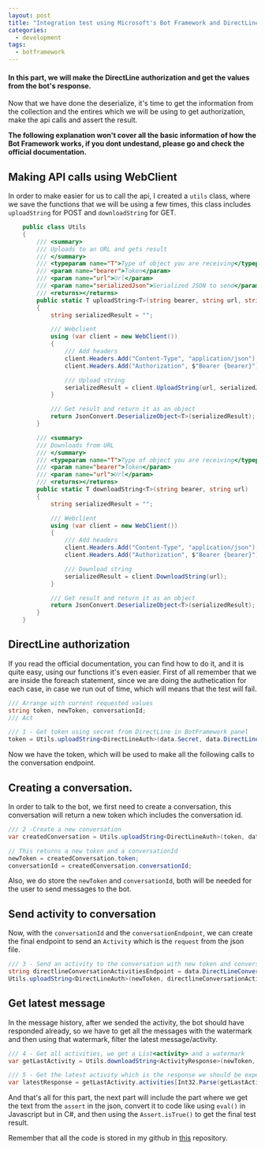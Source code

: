 ```yaml
---
layout: post
title: "Integration test using Microsoft's Bot Framework and DirectLine (2)"
categories:
  - development
tags:
  - botframework
---
```


#### In this part, we will make the DirectLine authorization and get the values from the bot's response.

Now that we have done the deserialize, it's time to get the information from the collection and the entires which we will be using to get authorization, make the api calls and assert the result.

**The following explanation won't cover all the basic information of how the Bot Framework works, if you dont undestand, please go and check the official documentation.**

## Making API calls using WebClient

In order to make easier for us to call the api, I created a `utils` class, where we save the functions that we will be using a few times, this class includes `uploadString` for POST and `downloadString` for GET.

```csharp
    public class Utils
    {
        /// <summary>
        /// Uploads to an URL and gets result
        /// </summary>
        /// <typeparam name="T">Type of object you are receiving</typeparam>
        /// <param name="bearer">Token</param>
        /// <param name="url">Url</param>
        /// <param name="serializedJson">Serialized JSON to send</param>
        /// <returns></returns>
        public static T uploadString<T>(string bearer, string url, string serializedJson)
        {
            string serializedResult = "";

            /// Webclient
            using (var client = new WebClient())
            {
                /// Add headers
                client.Headers.Add("Content-Type", "application/json");
                client.Headers.Add("Authorization", $"Bearer {bearer}");

                /// Upload string
                serializedResult = client.UploadString(url, serializedJson);
            }

            /// Get result and return it as an object
            return JsonConvert.DeserializeObject<T>(serializedResult);
        }

        /// <summary>
        /// Downloads from URL
        /// </summary>
        /// <typeparam name="T">Type of object you are receiving</typeparam>
        /// <param name="bearer">Token</param>
        /// <param name="url">Url</param>
        /// <returns></returns>
        public static T downloadString<T>(string bearer, string url)
        {
            string serializedResult = "";

            /// Webclient
            using (var client = new WebClient())
            {
                /// Add headers
                client.Headers.Add("Content-Type", "application/json");
                client.Headers.Add("Authorization", $"Bearer {bearer}");

                /// Download string
                serializedResult = client.DownloadString(url);
            }

            /// Get result and return it as an object
            return JsonConvert.DeserializeObject<T>(serializedResult);
        }
    }
```

## DirectLine authorization

If you read the official documentation, you can find how to do it, and it is quite easy, using our functions it's even easier. First of all remember that we are inside the foreach statement, since we are doing the authetication for each case, in case we run out of time, which will means that the test will fail.

```csharp
/// Arrange with current requested values
string token, newToken, conversationId;
/// Act

/// 1 - Get token using secret from DirectLine in BotFramework panel
token = Utils.uploadString<DirectLineAuth>(data.Secret, data.DirectLineGenerateTokenEndpoint, "").token;
```

Now we have the token, which will be used to make all the following calls to the conversation endpoint.

## Creating a conversation.

In order to talk to the bot, we first need to create a conversation, this conversation will return a new token which includes the conversation id.

```csharp
/// 2 -Create a new conversation
var createdConversation = Utils.uploadString<DirectLineAuth>(token, data.DirectLineConversationEndpoint, "");

// This returns a new token and a conversationId
newToken = createdConversation.token;
conversationId = createdConversation.conversationId;
```

Also, we do store the `newToken` and `conversationId`, both will be needed for the user to send messages to the bot.

## Send activity to conversation

Now, with the `conversationId` and the `conversationEndpoint`, we can create the final endpoint to send an `Activity` which is the `request` from the json file.

```csharp
/// 3 - Send an activity to the conversation with new token and conversationId
string directlineConversationActivitiesEndpoint = data.DirectLineConversationEndpoint + conversationId + "/activities";
Utils.uploadString<DirectLineAuth>(newToken, directlineConversationActivitiesEndpoint, JsonConvert.SerializeObject(entry.Request));
```

## Get latest message

In the message history, after we sended the activity, the bot should have responded already, so we have to get all the messages with the watermark and then using that watermark, filter the latest message/activity.

```csharp
/// 4 - Get all activities, we get a List<activity> and a watermark
var getLastActivity = Utils.downloadString<ActivityResponse>(newToken, directlineConversationActivitiesEndpoint);

/// 5 - Get the latest activity which is the response we should be expecting
var latestResponse = getLastActivity.activities[Int32.Parse(getLastActivity.watermark)];
```

And that's all for this part, the next part will include the part where we get the text from the `assert` in the json, convert it to code like using `eval()` in Javascript but in C#, and then using the `Assert.isTrue()` to get the final test result.

Remember that all the code is stored in my github in [this](https://github.com/emimontesdeoca/integration-test-directline-bot-framework) repository.
